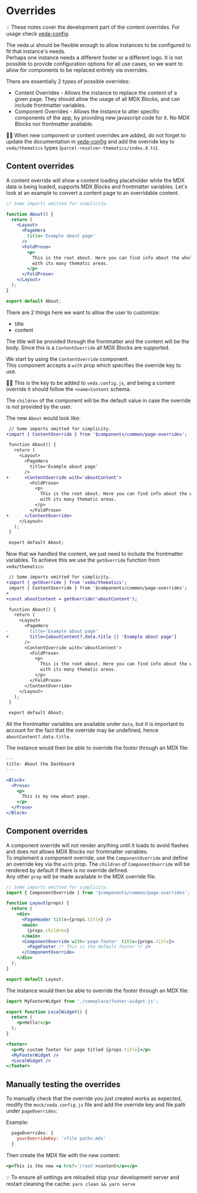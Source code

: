 # Overrides

💡 These notes cover the development part of the content overrides. For usage check [veda-config](https://github.com/NASA-IMPACT/veda-config/).

The veda ui should be flexible enough to allow instances to be configured to fit that instance's needs.  
Perhaps one instance needs a different footer or a different logo. It is not possible to provide configuration options for all use cases, so we want to allow for components to be replaced entirely via overrides.

There are essentially 2 types of possible overrides:
- Content Overrides - Allows the instance to replace the content of a given page. They should allow the usage of all MDX Blocks, and can include frontmatter variables.
- Component Overrides - Allows the instance to alter specific components of the app, by providing new javascript code for it. No MDX Blocks nor frontmatter available.

🧑‍🎓  When new component or content overrides are added, do not forget to update the documentation in [veda-config](https://github.com/NASA-IMPACT/veda-config/) and add the override key to `veda/thematics` types (`parcel-resolver-thematics/index.d.ts`).

## Content overrides
A content override will show a content loading placeholder while the MDX data is being loaded, supports MDX Blocks and frontmatter variables.
Let's look at an example to convert a content page to an overridable content.

```jsx
// Some imports omitted for simplicity.

function About() {
  return (
    <Layout>
      <PageHero
        title='Example about page'
      />
      <FoldProse>
        <p>
          This is the root about. Here you can find info about the whole app,
          with its many thematic areas.
        </p>
      </FoldProse>
    </Layout>
  );
}

export default About;
```

There are 2 things here we want to allow the user to customize:
- title
- content

The title will be provided through the frontmatter and the content will be the body. Since this is a `ContentOverride` all MDX Blocks are supported.  

We start by using the `ContentOverride` component.  
This component accepts a `with` prop which specifies the override key to use.  

🧑‍🎓 This is the key to be added to `veda.config.js`, and being a content override it should follow the `<name>Content` schema.  

The `children` of the component will be the default value in case the override is not provided by the user.

The new `About` would look like:

```diff
 // Some imports omitted for simplicity.
+import { ContentOverride } from '$components/common/page-overrides';

 function About() {
   return (
     <Layout>
       <PageHero
         title='Example about page'
       />
+      <ContentOverride with='aboutContent'>
         <FoldProse>
           <p>
             This is the root about. Here you can find info about the whole app,
             with its many thematic areas.
           </p>
         </FoldProse>
+      </ContentOverride>
     </Layout>
   );
 }

 export default About;
```

Now that we handled the content, we just need to include the frontmatter variables. To achieve this we use the `getOverride` function from `veda/thematics`:

```diff
 // Some imports omitted for simplicity.
+import { getOverride } from 'veda/thematics'; 
 import { ContentOverride } from '$components/common/page-overrides';
+
+const aboutContent = getOverride('aboutContent');

 function About() {
   return (
     <Layout>
       <PageHero
-        title='Example about page'
+        title={aboutContent?.data.title || 'Example about page'}
       />
       <ContentOverride with='aboutContent'>
         <FoldProse>
           <p>
             This is the root about. Here you can find info about the whole app,
             with its many thematic areas.
           </p>
         </FoldProse>
       </ContentOverride>
     </Layout>
   );
 }

 export default About;
```

All the frontmatter variables are available under `data`, but it is important to account for the fact that the override may be undefined, hence `aboutContent?.data.title`.

The instance would then be able to override the footer through an MDX file:
```jsx
---
title: About the Dashboard
---

<Block>
  <Prose>
    <p>
      This is my new about page.
    </p>
  </Prose>
</Block>
```

## Component overrides
A component override will not render anything until it loads to avoid flashes and does not allows MDX Blocks nor frontmatter variables.  
To implement a component override, use the `ComponentOverride` and define an override key via the `with` prop. The `children` of `ComponentOverride` will be rendered by default if there is no override defined.  
Any other `prop` will be made available in the MDX override file.

```jsx
// Some imports omitted for simplicity.
import { ComponentOverride } from '$components/common/page-overrides';

function Layout(props) {
  return (
    <div>
      <PageHeader title={props.title} />
      <main>
        {props.children}
      </main>
      <ComponentOverride with='page-footer' title={props.title}>
        <PageFooter /* This is the default footer */ />
      </ComponentOverride>
    </div>
  );
}

export default Layout;
```

The instance would then be able to override the footer through an MDX file:
```jsx
import MyFooterWidget from './someplace/footer-widget.js';

export function LocalWidget() {
  return (
    <p>Hello!</p>
  );
}

<footer>
  <p>My custom footer for page titled {props.title}</p>
  <MyFooterWidget />
  <LocalWidget />
</footer>
```

## Manually testing the overrides
To manually check that the override you just created works as expected, modify the `mock/veda.config.js` file and add the override key and file path under `pageOverrides`:

Example:
```js
  pageOverrides: {
    yourOverrideKey: '<file path>.mdx'
  }
```

Then create the MDX file with the new content:

```jsx
<p>This is the new <a href='/root'>content</a></p>
```

💡 To ensure all settings are reloaded stop your development server and restart cleaning the cache: `yarn clean && yarn serve`
